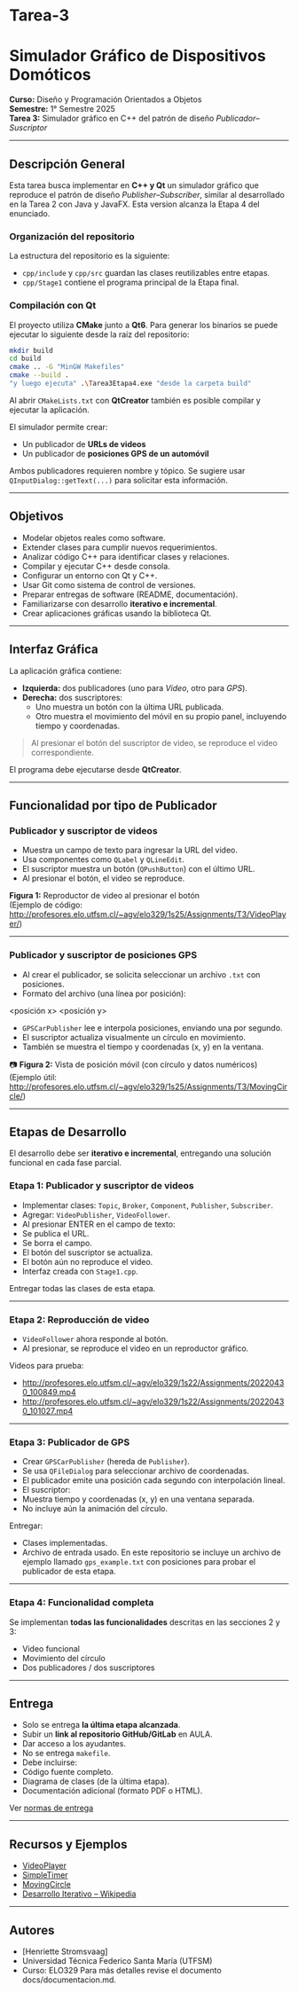 # Tarea-3
# Simulador Gráfico de Dispositivos Domóticos  
**Curso:** Diseño y Programación Orientados a Objetos  
**Semestre:** 1° Semestre 2025  
**Tarea 3:** Simulador gráfico en C++ del patrón de diseño *Publicador–Suscriptor*  

---

## Descripción General

Esta tarea busca implementar en **C++ y Qt** un simulador gráfico que reproduce el patrón de diseño *Publisher–Subscriber*, similar al desarrollado en la Tarea 2 con Java y JavaFX. Esta version alcanza la Etapa 4 del enunciado.

### Organización del repositorio

La estructura del repositorio es la siguiente:

- `cpp/include` y `cpp/src` guardan las clases reutilizables entre etapas.
- `cpp/Stage1` contiene el programa principal de la Etapa final.

### Compilación con Qt

El proyecto utiliza **CMake** junto a **Qt6**. Para generar los binarios se puede
ejecutar lo siguiente desde la raíz del repositorio:

```bash
mkdir build
cd build
cmake .. -G "MinGW Makefiles"
cmake --build .
"y luego ejecuta" .\Tarea3Etapa4.exe "desde la carpeta build"
```

Al abrir `CMakeLists.txt` con **QtCreator** también es posible compilar y
ejecutar la aplicación.

El simulador permite crear:
- Un publicador de **URLs de videos**
- Un publicador de **posiciones GPS de un automóvil**

Ambos publicadores requieren nombre y tópico. Se sugiere usar `QInputDialog::getText(...)` para solicitar esta información.

---

## Objetivos

- Modelar objetos reales como software.
- Extender clases para cumplir nuevos requerimientos.
- Analizar código C++ para identificar clases y relaciones.
- Compilar y ejecutar C++ desde consola.
- Configurar un entorno con Qt y C++.
- Usar Git como sistema de control de versiones.
- Preparar entregas de software (README, documentación).
- Familiarizarse con desarrollo **iterativo e incremental**.
- Crear aplicaciones gráficas usando la biblioteca Qt.

---

## Interfaz Gráfica

La aplicación gráfica contiene:
- **Izquierda:** dos publicadores (uno para *Video*, otro para *GPS*).
- **Derecha:** dos suscriptores:
  - Uno muestra un botón con la última URL publicada.
  - Otro muestra el movimiento del móvil en su propio panel, incluyendo tiempo y coordenadas.

> Al presionar el botón del suscriptor de video, se reproduce el video correspondiente.

El programa debe ejecutarse desde **QtCreator**.

---

## Funcionalidad por tipo de Publicador

### Publicador y suscriptor de videos

- Muestra un campo de texto para ingresar la URL del video.
- Usa componentes como `QLabel` y `QLineEdit`.
- El suscriptor muestra un botón (`QPushButton`) con el último URL.
- Al presionar el botón, el video se reproduce.

**Figura 1:** Reproductor de video al presionar el botón  
(Ejemplo de código: http://profesores.elo.utfsm.cl/~agv/elo329/1s25/Assignments/T3/VideoPlayer/)

---

###  Publicador y suscriptor de posiciones GPS

- Al crear el publicador, se solicita seleccionar un archivo `.txt` con posiciones.
- Formato del archivo (una línea por posición):

<tiempo> <posición x> <posición y>

- `GPSCarPublisher` lee e interpola posiciones, enviando una por segundo.
- El suscriptor actualiza visualmente un círculo en movimiento.
- También se muestra el tiempo y coordenadas (x, y) en la ventana.

📷 **Figura 2:** Vista de posición móvil (con círculo y datos numéricos)  
(Ejemplo útil: http://profesores.elo.utfsm.cl/~agv/elo329/1s25/Assignments/T3/MovingCircle/)

---

## Etapas de Desarrollo

El desarrollo debe ser **iterativo e incremental**, entregando una solución funcional en cada fase parcial.

### Etapa 1: Publicador y suscriptor de videos

- Implementar clases: `Topic`, `Broker`, `Component`, `Publisher`, `Subscriber`.
- Agregar: `VideoPublisher`, `VideoFollower`.
- Al presionar ENTER en el campo de texto:
- Se publica el URL.
- Se borra el campo.
- El botón del suscriptor se actualiza.
- El botón aún no reproduce el video.
- Interfaz creada con `Stage1.cpp`.

Entregar todas las clases de esta etapa.

---

### Etapa 2: Reproducción de video

- `VideoFollower` ahora responde al botón.
- Al presionar, se reproduce el video en un reproductor gráfico.

Videos para prueba:
- http://profesores.elo.utfsm.cl/~agv/elo329/1s22/Assignments/20220430_100849.mp4  
- http://profesores.elo.utfsm.cl/~agv/elo329/1s22/Assignments/20220430_101027.mp4

---

### Etapa 3: Publicador de GPS

- Crear `GPSCarPublisher` (hereda de `Publisher`).
- Se usa `QFileDialog` para seleccionar archivo de coordenadas.
- El publicador emite una posición cada segundo con interpolación lineal.
- El suscriptor:
- Muestra tiempo y coordenadas (x, y) en una ventana separada.
- No incluye aún la animación del círculo.

Entregar:
- Clases implementadas.
- Archivo de entrada usado.
  En este repositorio se incluye un archivo de ejemplo llamado `gps_example.txt`
  con posiciones para probar el publicador de esta etapa.

---

### Etapa 4: Funcionalidad completa

Se implementan **todas las funcionalidades** descritas en las secciones 2 y 3:
- Video funcional
- Movimiento del círculo
- Dos publicadores / dos suscriptores

---

<!--### Etapa 5 (Extra-crédito): Control de volumen


- Incorporar `QSlider` horizontal para ajustar el volumen del video.
- Si se implementa esta parte, debe mencionarse **explícitamente en este README**.

--- -->

## Entrega

- Solo se entrega **la última etapa alcanzada**.
- Subir un **link al repositorio GitHub/GitLab** en AULA.
- Dar acceso a los ayudantes.
- No se entrega `makefile`.
- Debe incluirse:
- Código fuente completo.
- Diagrama de clases (de la última etapa).
- Documentación adicional (formato PDF o HTML).

Ver [normas de entrega](http://profesores.elo.utfsm.cl/~agv/elo329/1s24/Assignments/guideline_2024/)

---

## Recursos y Ejemplos

- [VideoPlayer](http://profesores.elo.utfsm.cl/~agv/elo329/1s25/Assignments/T3/VideoPlayer/)
- [SimpleTimer](http://profesores.elo.utfsm.cl/~agv/elo329/1s25/Assignments/T3/SimpleTimer/)
- [MovingCircle](http://profesores.elo.utfsm.cl/~agv/elo329/1s25/Assignments/T3/MovingCircle/)
- [Desarrollo Iterativo – Wikipedia](https://es.wikipedia.org/wiki/Desarrollo_iterativo_y_creciente)

---

## Autores

- [Henriette Stromsvaag]
- Universidad Técnica Federico Santa María (UTFSM)  
- Curso: ELO329
Para más detalles revise el documento docs/documentacion.md.